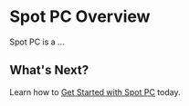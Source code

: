 <meta name="robots" content="noindex">

# Spot PC Overview

Spot PC is a ...

## What's Next?

Learn how to [Get Started with Spot PC](spot-pc/getting-started/) today.
